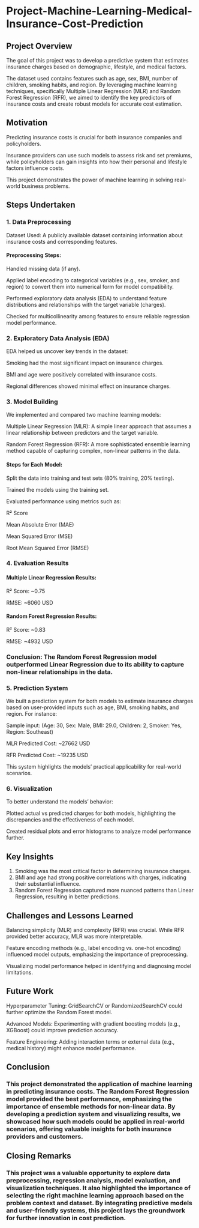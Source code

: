 # Project-Machine-Learning-Medical-Insurance-Cost-Prediction

## Project Overview
The goal of this project was to develop a predictive system that estimates insurance charges based on demographic, lifestyle, and medical factors. 

The dataset used contains features such as age, sex, BMI, number of children, smoking habits, and region. By leveraging machine learning techniques, specifically Multiple Linear Regression (MLR) and Random Forest Regression (RFR), we aimed to identify the key predictors of insurance costs and create robust models for accurate cost estimation.

## Motivation
Predicting insurance costs is crucial for both insurance companies and policyholders. 

Insurance providers can use such models to assess risk and set premiums, while policyholders can gain insights into how their personal and lifestyle factors influence costs. 

This project demonstrates the power of machine learning in solving real-world business problems.

## Steps Undertaken
### 1. Data Preprocessing
Dataset Used: A publicly available dataset containing information about insurance costs and corresponding features.
#### Preprocessing Steps:

Handled missing data (if any).

Applied label encoding to categorical variables (e.g., sex, smoker, and region) to convert them into numerical form for model compatibility.

Performed exploratory data analysis (EDA) to understand feature distributions and relationships with the target variable (charges).

Checked for multicollinearity among features to ensure reliable regression model performance.

### 2. Exploratory Data Analysis (EDA)
EDA helped us uncover key trends in the dataset:

Smoking had the most significant impact on insurance charges.

BMI and age were positively correlated with insurance costs.

Regional differences showed minimal effect on insurance charges.

### 3. Model Building
We implemented and compared two machine learning models:

Multiple Linear Regression (MLR): A simple linear approach that assumes a linear relationship between predictors and the target variable.

Random Forest Regression (RFR): A more sophisticated ensemble learning method capable of capturing complex, non-linear patterns in the data.

#### Steps for Each Model:
Split the data into training and test sets (80% training, 20% testing).

Trained the models using the training set.

Evaluated performance using metrics such as:

R² Score

Mean Absolute Error (MAE)

Mean Squared Error (MSE)

Root Mean Squared Error (RMSE)

### 4. Evaluation Results
#### Multiple Linear Regression Results:
R² Score: ~0.75

RMSE: ~6060 USD

#### Random Forest Regression Results:
R² Score: ~0.83

RMSE: ~4932 USD


### Conclusion: The Random Forest Regression model outperformed Linear Regression due to its ability to capture non-linear relationships in the data.

### 5. Prediction System
We built a prediction system for both models to estimate insurance charges based on user-provided inputs such as age, BMI, smoking habits, and region. For instance:

Sample input: (Age: 30, Sex: Male, BMI: 29.0, Children: 2, Smoker: Yes, Region: Southeast)

MLR Predicted Cost: ~27662 USD

RFR Predicted Cost: ~19235 USD

This system highlights the models’ practical applicability for real-world scenarios.

### 6. Visualization
To better understand the models’ behavior:

Plotted actual vs predicted charges for both models, highlighting the discrepancies and the effectiveness of each model.

Created residual plots and error histograms to analyze model performance further.

## Key Insights
1. Smoking was the most critical factor in determining insurance charges.
2. BMI and age had strong positive correlations with charges, indicating their substantial influence.
3. Random Forest Regression captured more nuanced patterns than Linear Regression, resulting in better predictions.


## Challenges and Lessons Learned
Balancing simplicity (MLR) and complexity (RFR) was crucial. While RFR provided better accuracy, MLR was more interpretable.

Feature encoding methods (e.g., label encoding vs. one-hot encoding) influenced model outputs, emphasizing the importance of preprocessing.

Visualizing model performance helped in identifying and diagnosing model limitations.

## Future Work
Hyperparameter Tuning: GridSearchCV or RandomizedSearchCV could further optimize the Random Forest model.

Advanced Models: Experimenting with gradient boosting models (e.g., XGBoost) could improve prediction accuracy.

Feature Engineering: Adding interaction terms or external data (e.g., medical history) might enhance model performance.

## Conclusion
### This project demonstrated the application of machine learning in predicting insurance costs. The Random Forest Regression model provided the best performance, emphasizing the importance of ensemble methods for non-linear data. By developing a prediction system and visualizing results, we showcased how such models could be applied in real-world scenarios, offering valuable insights for both insurance providers and customers.

## Closing Remarks
### This project was a valuable opportunity to explore data preprocessing, regression analysis, model evaluation, and visualization techniques. It also highlighted the importance of selecting the right machine learning approach based on the problem context and dataset. By integrating predictive models and user-friendly systems, this project lays the groundwork for further innovation in cost prediction.

